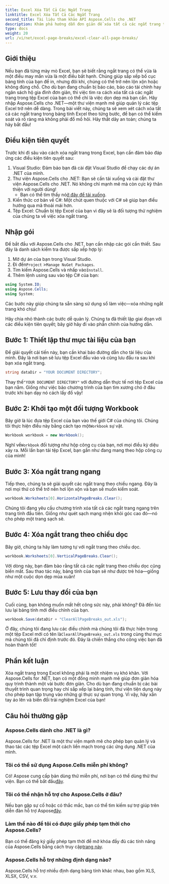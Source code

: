 ```yaml
---
title: Excel Xóa Tất Cả Các Ngắt Trang
linktitle: Excel Xóa Tất Cả Các Ngắt Trang
second_title: Tài liệu tham khảo API Aspose.Cells cho .NET
description: Khám phá hướng dẫn đơn giản để xóa tất cả các ngắt trang trong Excel bằng Aspose.Cells cho .NET. Làm theo hướng dẫn từng bước của chúng tôi để có kết quả nhanh chóng.
type: docs
weight: 20
url: /vi/net/excel-page-breaks/excel-clear-all-page-breaks/
---
```

## Giới thiệu

Nếu bạn đã từng mày mò Excel, bạn sẽ biết rằng ngắt trang có thể vừa là một điều may mắn vừa là một điều bất hạnh. Chúng giúp sắp xếp bố cục bảng tính của bạn để in, nhưng đôi khi, chúng có thể trở nên lộn xộn hoặc không đúng chỗ. Cho dù bạn đang chuẩn bị báo cáo, báo cáo tài chính hay ngân sách hộ gia đình đơn giản, thì việc tìm ra cách xóa tất cả các ngắt trang trong tệp Excel của bạn có thể chỉ là việc dọn dẹp mà bạn cần. Hãy nhập Aspose.Cells cho .NET—một thư viện mạnh mẽ giúp quản lý các tệp Excel trở nên dễ dàng. Trong bài viết này, chúng ta sẽ xem xét cách xóa tất cả các ngắt trang trong bảng tính Excel theo từng bước, để bạn có thể kiểm soát và rõ ràng mà không phải đổ mồ hôi. Hãy thắt dây an toàn; chúng ta hãy bắt đầu!

## Điều kiện tiên quyết

Trước khi đi sâu vào cách xóa ngắt trang trong Excel, bạn cần đảm bảo đáp ứng các điều kiện tiên quyết sau:

1. Visual Studio: Đảm bảo bạn đã cài đặt Visual Studio để chạy các dự án .NET của mình.
2. Thư viện Aspose.Cells cho .NET: Bạn sẽ cần tải xuống và cài đặt thư viện Aspose.Cells cho .NET. Nó không chỉ mạnh mẽ mà còn cực kỳ thân thiện với người dùng!
   -  Bạn có thể tìm thấy nó[ở đây để tải xuống](https://releases.aspose.com/cells/net/).
3. Kiến thức cơ bản về C#: Một chút quen thuộc với C# sẽ giúp bạn điều hướng qua mã thoải mái hơn.
4. Tệp Excel: Chuẩn bị tệp Excel của bạn vì đây sẽ là đối tượng thử nghiệm của chúng ta về việc xóa ngắt trang.

## Nhập gói

Để bắt đầu với Aspose.Cells cho .NET, bạn cần nhập các gói cần thiết. Sau đây là danh sách kiểm tra được sắp xếp hợp lý:

1. Mở dự án của bạn trong Visual Studio.
2.  Đi đến`Project` >`Manage NuGet Packages`.
3.  Tìm kiếm Aspose.Cells và nhấp vào`Install`.
4. Thêm lệnh using sau vào tệp C# của bạn:

```csharp
using System.IO;
using Aspose.Cells;
using System;
```

Các bước này giúp chúng ta sẵn sàng sử dụng sổ làm việc—xóa những ngắt trang khó chịu!

Hãy chia nhỏ thành các bước dễ quản lý. Chúng ta đã thiết lập giai đoạn với các điều kiện tiên quyết; bây giờ hãy đi vào phần chính của hướng dẫn.

## Bước 1: Thiết lập thư mục tài liệu của bạn

Để giải quyết cải tiến này, bạn cần khai báo đường dẫn cho tài liệu của mình. Đây là nơi bạn sẽ lưu tệp Excel đầu vào và cũng lưu đầu ra sau khi bạn xóa ngắt trang.

```csharp
string dataDir = "YOUR DOCUMENT DIRECTORY";
```
 Thay thế`"YOUR DOCUMENT DIRECTORY"` với đường dẫn thực tế nơi tệp Excel của bạn nằm. Giống như việc bảo chương trình của bạn tìm xương chó ở đâu trước khi bạn dạy nó cách lấy đồ vậy!

## Bước 2: Khởi tạo một đối tượng Workbook

 Bây giờ là lúc đưa tệp Excel của bạn vào thế giới C# của chúng tôi. Chúng tôi thực hiện điều này bằng cách tạo một`Workbook` sự vật.

```csharp
Workbook workbook = new Workbook();
```
 Nghĩ về`Workbook` đối tượng như hộp công cụ của bạn, nơi mọi điều kỳ diệu xảy ra. Mỗi lần bạn tải tệp Excel, bạn gần như đang mang theo hộp công cụ của mình!

## Bước 3: Xóa ngắt trang ngang

Tiếp theo, chúng ta sẽ giải quyết các ngắt trang theo chiều ngang. Đây là nơi mọi thứ có thể trở nên hơi lộn xộn và bạn sẽ muốn kiểm soát.

```csharp
workbook.Worksheets[0].HorizontalPageBreaks.Clear();
```
Chúng tôi đang yêu cầu chương trình xóa tất cả các ngắt trang ngang trên trang tính đầu tiên. Giống như quét sạch mạng nhện khỏi góc cao đó—nó cho phép một trang sạch sẽ.

## Bước 4: Xóa ngắt trang theo chiều dọc

Bây giờ, chúng ta hãy làm tương tự với ngắt trang theo chiều dọc.

```csharp
workbook.Worksheets[0].VerticalPageBreaks.Clear();
```
Với dòng này, bạn đảm bảo rằng tất cả các ngắt trang theo chiều dọc cũng biến mất. Sau thao tác này, bảng tính của bạn sẽ như được trẻ hóa—giống như một cuộc dọn dẹp mùa xuân!

## Bước 5: Lưu thay đổi của bạn

Cuối cùng, bạn không muốn mất hết công sức này, phải không? Đã đến lúc lưu lại bảng tính mới điều chỉnh của bạn.

```csharp
workbook.Save(dataDir + "ClearAllPageBreaks_out.xls");
```
 Ở đây, chúng tôi đang lưu các điều chỉnh mà chúng tôi đã thực hiện trong một tệp Excel mới có tên là`ClearAllPageBreaks_out.xls` trong cùng thư mục mà chúng tôi đã chỉ định trước đó. Đây là chiến thắng cho công việc bạn đã hoàn thành tốt!

## Phần kết luận

Xóa ngắt trang trong Excel không phải là một nhiệm vụ khó khăn. Với Aspose.Cells for .NET, bạn có một đồng minh mạnh mẽ giúp đơn giản hóa quy trình thành một vài bước đơn giản. Cho dù bạn đang chuẩn bị các bài thuyết trình quan trọng hay chỉ sắp xếp lại bảng tính, thư viện tiện dụng này cho phép bạn tập trung vào những gì thực sự quan trọng. Vì vậy, hãy xắn tay áo lên và biến đổi trải nghiệm Excel của bạn!

## Câu hỏi thường gặp

### Aspose.Cells dành cho .NET là gì?
Aspose.Cells for .NET là một thư viện mạnh mẽ cho phép bạn quản lý và thao tác các tệp Excel một cách liền mạch trong các ứng dụng .NET của mình.

### Tôi có thể sử dụng Aspose.Cells miễn phí không?
 Có! Aspose cung cấp bản dùng thử miễn phí, nơi bạn có thể dùng thử thư viện. Bạn có thể bắt đầu[đây](https://releases.aspose.com/).

### Tôi có thể nhận hỗ trợ cho Aspose.Cells ở đâu?
 Nếu bạn gặp sự cố hoặc có thắc mắc, bạn có thể tìm kiếm sự trợ giúp trên diễn đàn hỗ trợ Aspose[đây](https://forum.aspose.com/c/cells/9).

### Làm thế nào để tôi có được giấy phép tạm thời cho Aspose.Cells?
 Bạn có thể đăng ký giấy phép tạm thời để mở khóa đầy đủ các tính năng của Aspose.Cells bằng cách truy cập[trang này](https://purchase.aspose.com/temporary-license/).

### Aspose.Cells hỗ trợ những định dạng nào?
Aspose.Cells hỗ trợ nhiều định dạng bảng tính khác nhau, bao gồm XLS, XLSX, CSV, v.v.